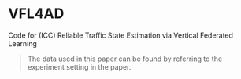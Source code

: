 # VFL4AD
Code for (ICC) Reliable Traffic State Estimation via Vertical Federated Learning

> The data used in this paper can be found by referring to the experiment setting in the paper.
